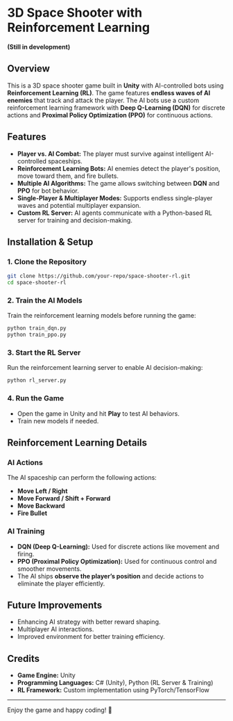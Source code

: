 # 3D Space Shooter with Reinforcement Learning

**(Still in development)**

## Overview
This is a 3D space shooter game built in **Unity** with AI-controlled bots using **Reinforcement Learning (RL)**. The game features **endless waves of AI enemies** that track and attack the player. The AI bots use a custom reinforcement learning framework with **Deep Q-Learning (DQN)** for discrete actions and **Proximal Policy Optimization (PPO)** for continuous actions.

## Features
- **Player vs. AI Combat:** The player must survive against intelligent AI-controlled spaceships.
- **Reinforcement Learning Bots:** AI enemies detect the player's position, move toward them, and fire bullets.
- **Multiple AI Algorithms:** The game allows switching between **DQN** and **PPO** for bot behavior.
- **Single-Player & Multiplayer Modes:** Supports endless single-player waves and potential multiplayer expansion.
- **Custom RL Server:** AI agents communicate with a Python-based RL server for training and decision-making.

## Installation & Setup

### 1. Clone the Repository
```sh
git clone https://github.com/your-repo/space-shooter-rl.git
cd space-shooter-rl
```

### 2. Train the AI Models
Train the reinforcement learning models before running the game:
```sh
python train_dqn.py
python train_ppo.py
```

### 3. Start the RL Server
Run the reinforcement learning server to enable AI decision-making:
```sh
python rl_server.py
```

### 4. Run the Game
- Open the game in Unity and hit **Play** to test AI behaviors.
- Train new models if needed.

## Reinforcement Learning Details
### AI Actions
The AI spaceship can perform the following actions:
- **Move Left / Right**
- **Move Forward / Shift + Forward**
- **Move Backward**
- **Fire Bullet**

### AI Training
- **DQN (Deep Q-Learning):** Used for discrete actions like movement and firing.
- **PPO (Proximal Policy Optimization):** Used for continuous control and smoother movements.
- The AI ships **observe the player’s position** and decide actions to eliminate the player efficiently.

## Future Improvements
- Enhancing AI strategy with better reward shaping.
- Multiplayer AI interactions.
- Improved environment for better training efficiency.

## Credits
- **Game Engine:** Unity
- **Programming Languages:** C# (Unity), Python (RL Server & Training)
- **RL Framework:** Custom implementation using PyTorch/TensorFlow

---
Enjoy the game and happy coding! 🚀

